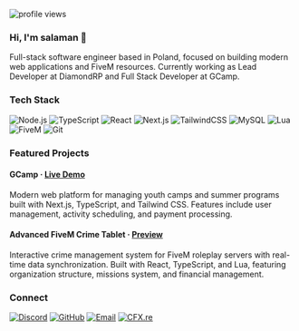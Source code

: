 
<p>
  <img src="https://komarev.com/ghpvc/?username=salam4n&label=Profile%20views&color=AD61FF&style=flat" alt="profile views" />
</p>

### Hi, I'm salaman 👋

Full-stack software engineer based in Poland, focused on building modern web applications and FiveM resources. Currently working as Lead Developer at DiamondRP and Full Stack Developer at GCamp.

### Tech Stack

![Node.js](https://img.shields.io/badge/-Node.js-339933?style=for-the-badge&logo=node.js&logoColor=white)
![TypeScript](https://img.shields.io/badge/-TypeScript-3178C6?style=for-the-badge&logo=typescript&logoColor=white)
![React](https://img.shields.io/badge/-React-61DAFB?style=for-the-badge&logo=react&logoColor=black)
![Next.js](https://img.shields.io/badge/-Next.js-000000?style=for-the-badge&logo=next.js&logoColor=white)
![TailwindCSS](https://img.shields.io/badge/-TailwindCSS-38B2AC?style=for-the-badge&logo=tailwind-css&logoColor=white)
![MySQL](https://img.shields.io/badge/-MySQL-4479A1?style=for-the-badge&logo=mysql&logoColor=white)
![Lua](https://img.shields.io/badge/-Lua-2C2D72?style=for-the-badge&logo=lua&logoColor=white)
![FiveM](https://img.shields.io/badge/-FiveM-F40552?style=for-the-badge&logo=fivem&logoColor=white)
![Git](https://img.shields.io/badge/-Git-F05032?style=for-the-badge&logo=git&logoColor=white)

### Featured Projects

#### GCamp · [Live Demo](https://gcamp.pl)
Modern web platform for managing youth camps and summer programs built with Next.js, TypeScript, and Tailwind CSS. Features include user management, activity scheduling, and payment processing.

#### Advanced FiveM Crime Tablet · [Preview](https://www.youtube.com/watch?v=dJ7XQ9BSFKQ)
Interactive crime management system for FiveM roleplay servers with real-time data synchronization. Built with React, TypeScript, and Lua, featuring organization structure, missions system, and financial management.

### Connect

[![Discord](https://img.shields.io/badge/-salam4n-7289DA?style=for-the-badge&logo=discord&logoColor=white)](https://discord.com/users/562242890869506051)
[![GitHub](https://img.shields.io/badge/-salam4n-181717?style=for-the-badge&logo=github&logoColor=white)](https://github.com/salam4n)
[![Email](https://img.shields.io/badge/-Email-EA4335?style=for-the-badge&logo=gmail&logoColor=white)](mailto:saalam4n@gmail.com)
[![CFX.re](https://img.shields.io/badge/-FiveM-F40552?style=for-the-badge&logo=fivem&logoColor=white)](https://forum.cfx.re/u/saalaman)
